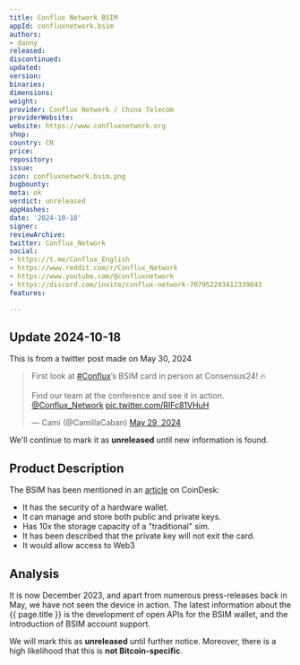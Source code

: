 ```yaml
---
title: Conflux Network BSIM
appId: confluxnetwork.bsim
authors:
- danny
released: 
discontinued: 
updated: 
version: 
binaries: 
dimensions: 
weight: 
provider: Conflux Network / China Telecom
providerWebsite: 
website: https://www.confluxnetwork.org
shop: 
country: CN
price: 
repository: 
issue: 
icon: confluxnetwork.bsim.png
bugbounty: 
meta: ok
verdict: unreleased
appHashes: 
date: '2024-10-18'
signer: 
reviewArchive: 
twitter: Conflux_Network
social:
- https://t.me/Conflux_English
- https://www.reddit.com/r/Conflux_Network
- https://www.youtube.com/@confluxnetwork
- https://discord.com/invite/conflux-network-707952293412339843
features: 

---
```


## Update 2024-10-18

This is from a twitter post made on May 30, 2024

<blockquote class="twitter-tweet"><p lang="en" dir="ltr">First look at <a href="https://twitter.com/hashtag/Conflux?src=hash&amp;ref_src=twsrc%5Etfw">#Conflux</a>’s BSIM card in person at Consensus24! 🔥<br><br>Find our team at the conference and see it in action. <a href="https://twitter.com/Conflux_Network?ref_src=twsrc%5Etfw">@Conflux_Network</a> <a href="https://t.co/RIFc81VHuH">pic.twitter.com/RIFc81VHuH</a></p>&mdash; Cami (@CamillaCaban) <a href="https://twitter.com/CamillaCaban/status/1795931344544887193?ref_src=twsrc%5Etfw">May 29, 2024</a></blockquote> <script async src="https://platform.twitter.com/widgets.js" charset="utf-8"></script>

We'll continue to mark it as **unreleased** until new information is found.

## Product Description

The BSIM has been mentioned in an [article](https://www.coindesk.com/markets/2023/03/23/first-mover-asia-blockchain-enabled-sim-card-for-crypto-investors-fuels-conflux-growth-bitcoin-holds-near-273k-after-fed-decision/) on CoinDesk: 

- It has the security of a hardware wallet.
- It can manage and store both public and private keys.
- Has 10x the storage capacity of a "traditional" sim.
- It has been described that the private key will not exit the card.
- It would allow access to Web3

## Analysis 

It is now December 2023, and apart from numerous press-releases back in May, we have not seen the device in action. 
The latest information about the {{ page.title }} is the development of open APIs for the BSIM wallet, and the introduction of BSIM account support.

We will mark this as **unreleased** until further notice. Moreover, there is a high likelihood that this is **not Bitcoin-specific**. 
